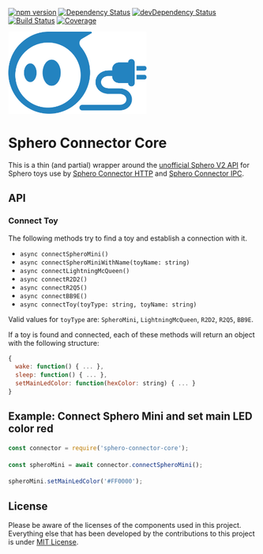 [![npm version](https://img.shields.io/npm/v/sphero-connector-core.svg?style=flat)](https://www.npmjs.org/package/sphero-connector-core)
[![Dependency Status](https://david-dm.org/chrkhl/sphero-connector-core.svg)](https://david-dm.org/chrkhl/sphero-connector-core)
[![devDependency Status](https://david-dm.org/chrkhl/sphero-connector-core/dev-status.svg)](https://david-dm.org/chrkhl/sphero-connector-core#info=devDependencies)
[![Build Status](https://travis-ci.org/chrkhl/sphero-connector-core.svg?branch=master)](https://travis-ci.org/chrkhl/sphero-connector-core)
[![Coverage](https://coveralls.io/repos/github/chrkhl/sphero-connector-core/badge.svg?branch=master)](https://coveralls.io/github/chrkhl/sphero-connector-core?branch=master)

<img src="./assets/sphero-connector-core.svg" alt="Sphero Connector Core" width="280" />


# Sphero Connector Core

This is a thin (and partial) wrapper around the [unofficial Sphero V2 API](https://github.com/igbopie/spherov2.js) for Sphero toys use by [Sphero Connector HTTP](https://github.com/chrkhl/sphero-connector-http.js) and [Sphero Connector IPC](https://github.com/chrkhl/sphero-connector-ipc.js).


## API

### Connect Toy

The following methods try to find a toy and establish a connection with it.

* `async connectSpheroMini()`
* `async connectSpheroMiniWithName(toyName: string)`
* `async connectLightningMcQueen()`
* `async connectR2D2()`
* `async connectR2Q5()`
* `async connectBB9E()`
* `async connectToy(toyType: string, toyName: string)`

Valid values for `toyType` are: `SpheroMini`, `LightningMcQueen`, `R2D2`, `R2Q5`, `BB9E`.

If a toy is found and connected, each of these methods will return an object with the following structure:

``` javascript
{
  wake: function() { ... },
  sleep: function() { ... },
  setMainLedColor: function(hexColor: string) { ... }
}
```

## Example: Connect Sphero Mini and set main LED color red

``` javascript
const connector = require('sphero-connector-core');

const spheroMini = await connector.connectSpheroMini();

spheroMini.setMainLedColor('#FF0000');

```


## License

Please be aware of the licenses of the components used in this project.
Everything else that has been developed by the contributions to this project is under [MIT License](LICENSE).
